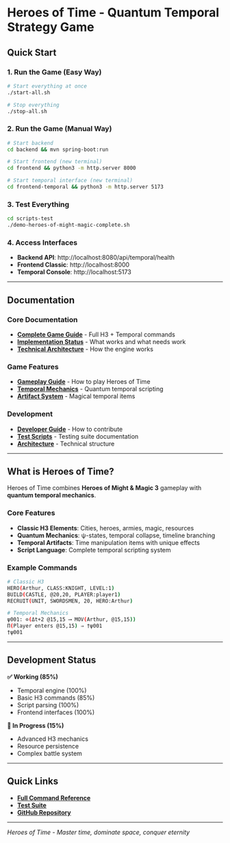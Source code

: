 # Heroes of Time - Quantum Temporal Strategy Game

## Quick Start

### 1. Run the Game (Easy Way)
```bash
# Start everything at once
./start-all.sh

# Stop everything
./stop-all.sh
```

### 2. Run the Game (Manual Way)
```bash
# Start backend
cd backend && mvn spring-boot:run

# Start frontend (new terminal)
cd frontend && python3 -m http.server 8000

# Start temporal interface (new terminal)
cd frontend-temporal && python3 -m http.server 5173
```

### 3. Test Everything
```bash
cd scripts-test
./demo-heroes-of-might-magic-complete.sh
```

### 4. Access Interfaces
- **Backend API**: http://localhost:8080/api/temporal/health
- **Frontend Classic**: http://localhost:8000
- **Temporal Console**: http://localhost:5173

---

## Documentation

### Core Documentation
- **[Complete Game Guide](docs/HEROES_OF_TIME_COMPLETE_REFERENCE.md)** - Full H3 + Temporal commands
- **[Implementation Status](docs/HMM3_IMPLEMENTATION_STATUS.md)** - What works and what needs work
- **[Technical Architecture](docs/TECHNICAL_DOCUMENTATION.md)** - How the engine works

### Game Features
- **[Gameplay Guide](docs/GAMEPLAY.md)** - How to play Heroes of Time
- **[Temporal Mechanics](docs/GRAMMAIRE_SPATIO_TEMPORELLE.md)** - Quantum temporal scripting
- **[Artifact System](docs/TEMPORAL_ARTIFACTS.md)** - Magical temporal items

### Development
- **[Developer Guide](docs/DEVELOPER_INSTRUCTIONS.md)** - How to contribute
- **[Test Scripts](scripts-test/README.md)** - Testing suite documentation
- **[Architecture](docs/ARCHITECTURE.md)** - Technical structure

---

## What is Heroes of Time?

Heroes of Time combines **Heroes of Might & Magic 3** gameplay with **quantum temporal mechanics**. 

### Core Features
- **Classic H3 Elements**: Cities, heroes, armies, magic, resources
- **Quantum Mechanics**: ψ-states, temporal collapse, timeline branching
- **Temporal Artifacts**: Time manipulation items with unique effects
- **Script Language**: Complete temporal scripting system

### Example Commands
```bash
# Classic H3
HERO(Arthur, CLASS:KNIGHT, LEVEL:1)
BUILD(CASTLE, @20,20, PLAYER:player1)
RECRUIT(UNIT, SWORDSMEN, 20, HERO:Arthur)

# Temporal Mechanics
ψ001: ⊙(Δt+2 @15,15 ⟶ MOV(Arthur, @15,15))
Π(Player enters @15,15) ⇒ †ψ001
†ψ001
```

---

## Development Status

**✅ Working (85%)**
- Temporal engine (100%)
- Basic H3 commands (85%)
- Script parsing (100%)
- Frontend interfaces (100%)

**🔄 In Progress (15%)**
- Advanced H3 mechanics
- Resource persistence
- Complex battle system

---

## Quick Links

- **[Full Command Reference](docs/HEROES_OF_TIME_COMPLETE_REFERENCE.md)**
- **[Test Suite](scripts-test/README.md)**
- **[GitHub Repository](https://github.com/V0OgZ/Heroes-of-Time)**

---

*Heroes of Time - Master time, dominate space, conquer eternity* 